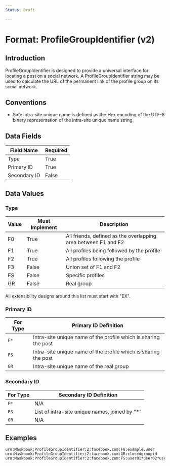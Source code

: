 ```yaml
---
Status: Draft

---
```


# Format: ProfileGroupIdentifier (v2)

## Introduction

ProfileGroupIdentifier is designed to provide a universal interface for locating a post on a social network. A ProfileGroupIdentifier string may be used to calculate the URL of the permanent link of the profile group on its social network.

## Conventions

- Safe intra-site unique name is defined as the Hex encoding of the UTF-8 binary representation of the intra-site unique name string.

## Data Fields

Field Name      | Required
--------------- | --------
Type            | True
Primary ID      | True
Secondary ID    | False

## Data Values

### Type

Value   | Must Implement    | Description
------- | ----------------- | -----------
F0      | True              | All friends, defined as the overlapping area between F1 and F2
F1      | True              | All profiles being followed by the profile
F2      | True              | All profiles following the profile
F3      | False             | Union set of F1 and F2
FS      | False             | Specific profiles
GR      | False             | Real group

All extensibility designs around this list must start with "EX".

### Primary ID

For Type    | Primary ID Definition
----------- | ---------------------
`F*`        | Intra-site unique name of the profile which is sharing the post
`FS`        | Intra-site unique name of the profile which is sharing the post
`GR`        | Intra-site unique name of the real group

### Secondary ID

For Type    | Secondary ID Definition
----------- | -----------------------
`F*`        | N/A
`FS`        | List of intra-site unique names, joined by "\*"
`GR`        | N/A

## Examples

```
urn:Maskbook:ProfileGroupIdentifier:2:facebook.com:F0:example.user
urn:Maskbook:ProfileGroupIdentifier:2:facebook.com:GR:closedgroupid
urn:Maskbook:ProfileGroupIdentifier:2:facebook.com:FS:user01*user02*user03
```
